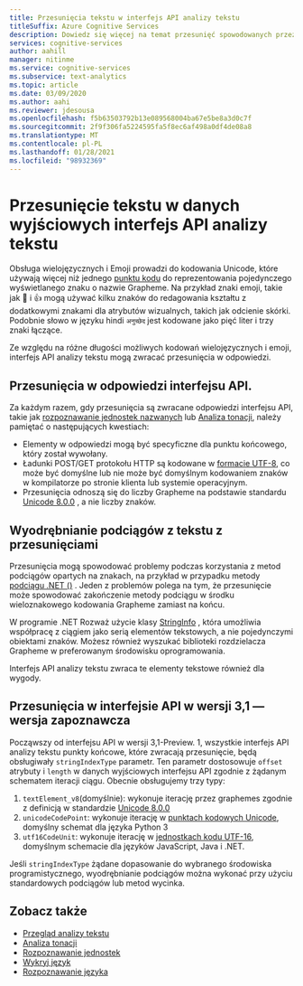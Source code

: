 ```yaml
---
title: Przesunięcia tekstu w interfejs API analizy tekstu
titleSuffix: Azure Cognitive Services
description: Dowiedz się więcej na temat przesunięć spowodowanych przez kodowania wielojęzyczne i Emoji.
services: cognitive-services
author: aahill
manager: nitinme
ms.service: cognitive-services
ms.subservice: text-analytics
ms.topic: article
ms.date: 03/09/2020
ms.author: aahi
ms.reviewer: jdesousa
ms.openlocfilehash: f5b63503792b13e089568004ba67e5be8a3d0c7f
ms.sourcegitcommit: 2f9f306fa5224595fa5f8ec6af498a0df4de08a8
ms.translationtype: MT
ms.contentlocale: pl-PL
ms.lasthandoff: 01/28/2021
ms.locfileid: "98932369"
---
```

# <a name="text-offsets-in-the-text-analytics-api-output"></a>Przesunięcie tekstu w danych wyjściowych interfejs API analizy tekstu

Obsługa wielojęzycznych i Emoji prowadzi do kodowania Unicode, które używają więcej niż jednego [punktu kodu](https://wikipedia.org/wiki/Code_point) do reprezentowania pojedynczego wyświetlanego znaku o nazwie Grapheme. Na przykład znaki emoji, takie jak 🌷 i 👍 mogą używać kilku znaków do redagowania kształtu z dodatkowymi znakami dla atrybutów wizualnych, takich jak odcienie skórki. Podobnie słowo w języku hindi `अनुच्छेद` jest kodowane jako pięć liter i trzy znaki łączące.

Ze względu na różne długości możliwych kodowań wielojęzycznych i emoji, interfejs API analizy tekstu mogą zwracać przesunięcia w odpowiedzi.

## <a name="offsets-in-the-api-response"></a>Przesunięcia w odpowiedzi interfejsu API. 

Za każdym razem, gdy przesunięcia są zwracane odpowiedzi interfejsu API, takie jak [rozpoznawanie jednostek nazwanych](../how-tos/text-analytics-how-to-entity-linking.md) lub [Analiza tonacji](../how-tos/text-analytics-how-to-sentiment-analysis.md), należy pamiętać o następujących kwestiach:

* Elementy w odpowiedzi mogą być specyficzne dla punktu końcowego, który został wywołany. 
* Ładunki POST/GET protokołu HTTP są kodowane w [formacie UTF-8](https://www.w3schools.com/charsets/ref_html_utf8.asp), co może być domyślne lub nie może być domyślnym kodowaniem znaków w kompilatorze po stronie klienta lub systemie operacyjnym.
* Przesunięcia odnoszą się do liczby Grapheme na podstawie standardu [Unicode 8.0.0](https://unicode.org/versions/Unicode8.0.0) , a nie liczby znaków.

## <a name="extracting-substrings-from-text-with-offsets"></a>Wyodrębnianie podciągów z tekstu z przesunięciami

Przesunięcia mogą spowodować problemy podczas korzystania z metod podciągów opartych na znakach, na przykład w przypadku metody [podciągu .NET ()](/dotnet/api/system.string.substring) . Jeden z problemów polega na tym, że przesunięcie może spowodować zakończenie metody podciągu w środku wieloznakowego kodowania Grapheme zamiast na końcu.

W programie .NET Rozważ użycie klasy [StringInfo](/dotnet/api/system.globalization.stringinfo) , która umożliwia współpracę z ciągiem jako serią elementów tekstowych, a nie pojedynczymi obiektami znaków. Możesz również wyszukać biblioteki rozdzielacza Grapheme w preferowanym środowisku oprogramowania. 

Interfejs API analizy tekstu zwraca te elementy tekstowe również dla wygody.

## <a name="offsets-in-api-version-31-preview"></a>Przesunięcia w interfejsie API w wersji 3,1 — wersja zapoznawcza

Począwszy od interfejsu API w wersji 3,1-Preview. 1, wszystkie interfejs API analizy tekstu punkty końcowe, które zwracają przesunięcie, będą obsługiwały `stringIndexType` parametr. Ten parametr dostosowuje `offset` atrybuty i `length` w danych wyjściowych interfejsu API zgodnie z żądanym schematem iteracji ciągu. Obecnie obsługujemy trzy typy:

1. `textElement_v8`(domyślnie): wykonuje iterację przez graphemes zgodnie z definicją w standardzie [Unicode 8.0.0](https://unicode.org/versions/Unicode8.0.0)
2. `unicodeCodePoint`: wykonuje iterację w [punktach kodowych Unicode](http://www.unicode.org/versions/Unicode13.0.0/ch02.pdf#G25564), domyślny schemat dla języka Python 3
3. `utf16CodeUnit`: wykonuje iterację w [jednostkach kodu UTF-16](https://unicode.org/faq/utf_bom.html#UTF16), domyślnym schemacie dla języków JavaScript, Java i .NET.

Jeśli `stringIndexType` żądane dopasowanie do wybranego środowiska programistycznego, wyodrębnianie podciągów można wykonać przy użyciu standardowych podciągów lub metod wycinka. 

## <a name="see-also"></a>Zobacz także

* [Przegląd analizy tekstu](../overview.md)
* [Analiza tonacji](../how-tos/text-analytics-how-to-sentiment-analysis.md)
* [Rozpoznawanie jednostek](../how-tos/text-analytics-how-to-entity-linking.md)
* [Wykryj język](../how-tos/text-analytics-how-to-keyword-extraction.md)
* [Rozpoznawanie języka](../how-tos/text-analytics-how-to-language-detection.md)
